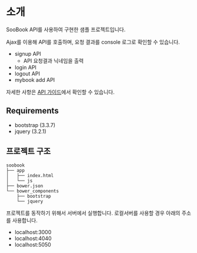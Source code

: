 # 소개
SooBook API를 사용하여 구현한 샘플 프로젝트입니다.

Ajax를 이용해 API를 호출하며, 요청 결과를 console 로그로 확인할 수 있습니다.

- signup API
	- API 요청결과 닉네임을 출력 
- login API
- logout API
- mybook add API

자세한 사항은 [API 가이드](https://pinstinct.gitbooks.io/soobook-api/content/)에서 확인할 수 있습니다.

## Requirements
- bootstrap (3.3.7)
- jquery (3.2.1)

## 프로젝트 구조

```shell
soobook
├── app
│   ├── index.html
│   └── js
├── bower.json
└── bower_components
    ├── bootstrap
    └── jquery

```

프로젝트를 동작하기 위해서 서버에서 실행합니다. 로컬서버를 사용할 경우 아래의 주소를 사용합니다.
- localhost:3000
- localhost:4040
- localhost:5050

